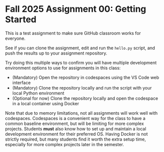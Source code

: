 # Fall 2025 Assignment 00: Getting Started

This is a test assignment to make sure GitHub classroom works for everyone.

See if you can clone the assignment, edit and run the `hello.py` script, and push the results up to your assignment repository.

Try doing this multiple ways to confirm you will have multiple development environment options to use for assignments in this class:
* (Mandatory) Open the repository in codespaces using the VS Code web interface
* (Mandatory) Clone the repository locally and run the script with your local Python environment
* (Optional for now) Clone the repository locally and open the codespace in a local container using Docker

Note that due to memory limitations, not all assignments will work well with codespaces. Codespaces is a convenient way for the class to have a common baseline environment, but will be limiting for more complex projects. Students **must** also know how to set up and maintain a local development environment for their preferred OS. Having Docker is not strictly required, but many students find it worth the extra setup time, especially for more complex projects later in the semester.
